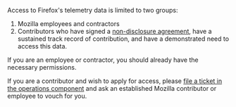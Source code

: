 Access to Firefox's telemetry data is limited to two groups:

1. Mozilla employees and contractors
2. Contributors who have signed a [non-disclosure agreement](https://wiki.mozilla.org/NDA),
   have a sustained track record of contribution, and have a
   demonstrated need to access this data.

If you are an employee or contractor, you should already have the necessary
permissions.

If you are a contributor and wish to apply for access, please [file a ticket
in the operations
component](https://bugzilla.mozilla.org/enter_bug.cgi?product=Data%20Platform%20and%20Tools&component=Operations)
and ask an established Mozilla contributor or employee to vouch for you.
